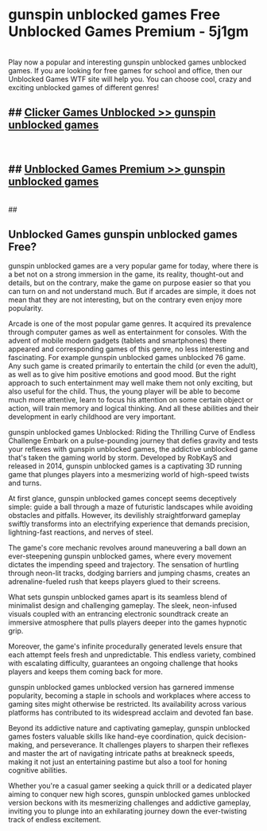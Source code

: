 # gunspin unblocked games  Free Unblocked Games Premium - 5j1gm <br>
<br>
Play now a popular and interesting gunspin unblocked games unblocked games. If you are looking for free games for school and office, then our Unblocked Games WTF site will help you. You can choose cool, crazy and exciting unblocked games of different genres!


## ##  [Clicker Games Unblocked >> gunspin unblocked games](http://freeplayer.one?title=gunspin_unblocked_games&ref=UGames)
  <br>

##  ## [Unblocked Games Premium >> gunspin unblocked games](http://freeplayer.one?title=gunspin_unblocked_games&ref=UGames)
  <br>
  ##



## Unblocked Games gunspin unblocked games Free?

gunspin unblocked games are a very popular game for today, where there is a bet not on a strong immersion in the game, its reality, thought-out and details, but on the contrary, make the game on purpose easier so that you can turn on and not understand much. But if arcades are simple, it does not mean that they are not interesting, but on the contrary even enjoy more popularity.

Arcade is one of the most popular game genres. It acquired its prevalence through computer games as well as entertainment for consoles. With the advent of mobile modern gadgets (tablets and smartphones) there appeared and corresponding games of this genre, no less interesting and fascinating. For example gunspin unblocked games unblocked 76 game. Any such game is created primarily to entertain the child (or even the adult), as well as to give him positive emotions and good mood. But the right approach to such entertainment may well make them not only exciting, but also useful for the child. Thus, the young player will be able to become much more attentive, learn to focus his attention on some certain object or action, will train memory and logical thinking. And all these abilities and their development in early childhood are very important.

gunspin unblocked games Unblocked: Riding the Thrilling Curve of Endless Challenge
Embark on a pulse-pounding journey that defies gravity and tests your reflexes with gunspin unblocked games, the addictive unblocked game that's taken the gaming world by storm. Developed by RobKayS and released in 2014, gunspin unblocked games is a captivating 3D running game that plunges players into a mesmerizing world of high-speed twists and turns.

At first glance, gunspin unblocked games concept seems deceptively simple: guide a ball through a maze of futuristic landscapes while avoiding obstacles and pitfalls. However, its devilishly straightforward gameplay swiftly transforms into an electrifying experience that demands precision, lightning-fast reactions, and nerves of steel.

The game's core mechanic revolves around maneuvering a ball down an ever-steepening gunspin unblocked games, where every movement dictates the impending speed and trajectory. The sensation of hurtling through neon-lit tracks, dodging barriers and jumping chasms, creates an adrenaline-fueled rush that keeps players glued to their screens.

What sets gunspin unblocked games apart is its seamless blend of minimalist design and challenging gameplay. The sleek, neon-infused visuals coupled with an entrancing electronic soundtrack create an immersive atmosphere that pulls players deeper into the games hypnotic grip.

Moreover, the game's infinite procedurally generated levels ensure that each attempt feels fresh and unpredictable. This endless variety, combined with escalating difficulty, guarantees an ongoing challenge that hooks players and keeps them coming back for more.

gunspin unblocked games unblocked version has garnered immense popularity, becoming a staple in schools and workplaces where access to gaming sites might otherwise be restricted. Its availability across various platforms has contributed to its widespread acclaim and devoted fan base.

Beyond its addictive nature and captivating gameplay, gunspin unblocked games fosters valuable skills like hand-eye coordination, quick decision-making, and perseverance. It challenges players to sharpen their reflexes and master the art of navigating intricate paths at breakneck speeds, making it not just an entertaining pastime but also a tool for honing cognitive abilities.

Whether you're a casual gamer seeking a quick thrill or a dedicated player aiming to conquer new high scores, gunspin unblocked games unblocked version beckons with its mesmerizing challenges and addictive gameplay, inviting you to plunge into an exhilarating journey down the ever-twisting track of endless excitement.